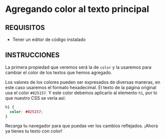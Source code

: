 # Agregando color al texto principal

## REQUISITOS
- Tener un editor de código instalado

## INSTRUCCIONES

La primera propiedad que veremos será la de `color` y la usaremos para cambiar
el color de los textos que hemos agregado.

Los valores de los colores pueden ser expresados de diversas maneras, en este
caso usaremos el formato hexadecimal. El texto de la página original usa el
color `#025157`. Y este color debemos aplicarlo al elemento `h1`, por lo que
nuestro CSS se vería así:

```css
h1 {
  color: #025157;
}
```

Recarga tu navegador para que puedas ver los cambios reflejados. ¡Ahora ya tienes
tu texto con color!
